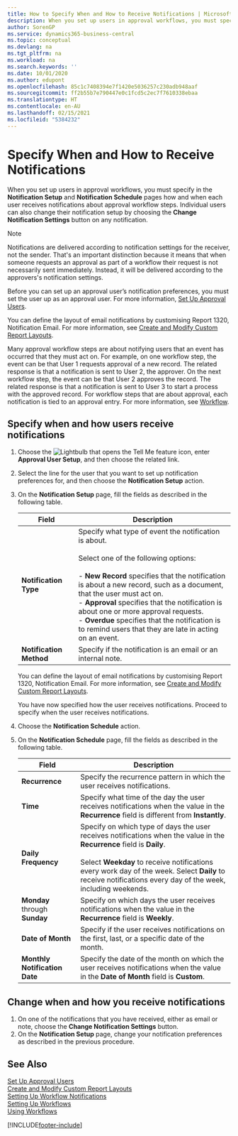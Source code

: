 ```yaml
---
title: How to Specify When and How to Receive Notifications | Microsoft Docs
description: When you set up users in approval workflows, you must specify in the Notification Setup and Notification Schedule pages how and when each user receives notifications about approval workflow steps. Individual users can also change their notification setup by choosing the Change Notification Settings button on any notification.
author: SorenGP
ms.service: dynamics365-business-central
ms.topic: conceptual
ms.devlang: na
ms.tgt_pltfrm: na
ms.workload: na
ms.search.keywords: ''
ms.date: 10/01/2020
ms.author: edupont
ms.openlocfilehash: 85c1c7408394e7f1420e5036257c230adb948aaf
ms.sourcegitcommit: ff2b55b7e790447e0c1fcd5c2ec7f7610338ebaa
ms.translationtype: HT
ms.contentlocale: en-AU
ms.lasthandoff: 02/15/2021
ms.locfileid: "5384232"
---
```

# <a name="specify-when-and-how-to-receive-notifications"></a>Specify When and How to Receive Notifications
When you set up users in approval workflows, you must specify in the **Notification Setup** and **Notification Schedule** pages how and when each user receives notifications about approval workflow steps. Individual users can also change their notification setup by choosing the **Change Notification Settings** button on any notification.  

> [!NOTE]
> Notifications are delivered according to notification settings for the receiver, not the sender. That's an important distinction because it means that when someone requests an approval as part of a workflow their request is not necessarily sent immediately. Instead, it will be delivered according to the approvers's notification settings. 

 Before you can set up an approval user’s notification preferences, you must set the user up as an approval user. For more information, [Set Up Approval Users](across-how-to-set-up-approval-users.md).  

 You can define the layout of email notifications by customising Report 1320, Notification Email. For more information, see [Create and Modify Custom Report Layouts](ui-how-create-custom-report-layout.md).  

 Many approval workflow steps are about notifying users that an event has occurred that they must act on. For example, on one workflow step, the event can be that User 1 requests approval of a new record. The related response is that a notification is sent to User 2, the approver. On the next workflow step, the event can be that User 2 approves the record. The related response is that a notification is sent to User 3 to start a process with the approved record. For workflow steps that are about approval, each notification is tied to an approval entry. For more information, see [Workflow](across-workflow.md).  

## <a name="specify-when-and-how-users-receive-notifications"></a>Specify when and how users receive notifications  

1.  Choose the ![Lightbulb that opens the Tell Me feature](media/ui-search/search_small.png "Tell me what you want to do") icon, enter **Approval User Setup**, and then choose the related link.  
2.  Select the line for the user that you want to set up notification preferences for, and then choose the **Notification Setup** action.  
3.  On the **Notification Setup** page, fill the fields as described in the following table.  

    |Field|Description|  
    |---------------------------------|---------------------------------------|  
    |**Notification Type**|Specify what type of event the notification is about.<br /><br /> Select one of the following options:<br /><br /> -   **New Record** specifies that the notification is about a new record, such as a document, that the user must act on.<br />-   **Approval** specifies that the notification is about one or more approval requests.<br />-   **Overdue** specifies that the notification is to remind users that they are late in acting on an event.|  
    |**Notification Method**|Specify if the notification is an email or an internal note.|

    You can define the layout of email notifications by customising Report 1320, Notification Email. For more information, see [Create and Modify Custom Report Layouts](ui-how-create-custom-report-layout.md).

    You have now specified how the user receives notifications. Proceed to specify when the user receives notifications.  

4.  Choose the **Notification Schedule** action.  
5.  On the **Notification Schedule** page, fill the fields as described in the following table.  

    |Field|Description|  
    |---------------------------------|---------------------------------------|  
    |**Recurrence**|Specify the recurrence pattern in which the user receives notifications.|  
    |**Time**|Specify what time of the day the user receives notifications when the value in the **Recurrence** field is different from **Instantly**.|  
    |**Daily Frequency**|Specify on which type of days the user receives notifications when the value in the **Recurrence** field is **Daily**.<br /><br /> Select **Weekday** to receive notifications every work day of the week. Select **Daily** to receive notifications every day of the week, including weekends.|  
    |**Monday** through **Sunday**|Specify on which days the user receives notifications when the value in the **Recurrence** field is **Weekly**.|  
    |**Date of Month**|Specify if the user receives notifications on the first, last, or a specific date of the month.|  
    |**Monthly Notification Date**|Specify the date of the month on which the user receives notifications when the value in the **Date of Month** field is **Custom**.|  

## <a name="change-when-and-how-you-receive-notifications"></a>Change when and how you receive notifications  
1.  On one of the notifications that you have received, either as email or note, choose the **Change Notification Settings** button.  
2.  On the **Notification Setup** page, change your notification preferences as described in the previous procedure.  

## <a name="see-also"></a>See Also  
 [Set Up Approval Users](across-how-to-set-up-approval-users.md)   
 [Create and Modify Custom Report Layouts](ui-how-create-custom-report-layout.md)   
 [Setting Up Workflow Notifications](across-setting-up-workflow-notifications.md)   
 [Setting Up Workflows](across-set-up-workflows.md)   
 [Using Workflows](across-use-workflows.md)


[!INCLUDE[footer-include](includes/footer-banner.md)]